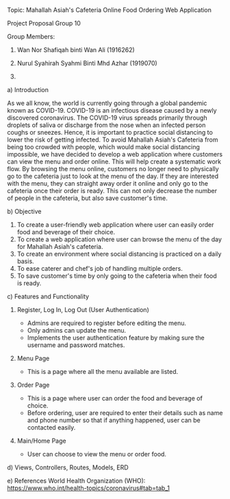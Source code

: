 Topic: Mahallah Asiah's Cafeteria Online Food Ordering Web Application

Project Proposal Group 10

Group Members:

1) Wan Nor Shafiqah binti Wan Ali (1916262)

2) Nurul Syahirah Syahmi Binti Mhd Azhar (1919070)

3)





a) Introduction 

As we all know, the world is currently going through a global pandemic known as COVID-19. COVID-19 is an infectious disease caused by a newly discovered coronavirus. 
The COVID-19 virus spreads primarily through droplets of saliva or discharge from the nose when an infected person coughs or sneezes. Hence, it is important
to practice social distancing to lower the risk of getting infected. To avoid Mahallah Asiah's Cafeteria from being too crowded with people, which would make
social distancing impossible, we have decided to develop a web application where customers can view the menu and order online. This will help create a systematic
work flow. By browsing the menu online, customers no longer need to physically go to the cafeteria just to look at the menu of the day. If they are interested with
the menu, they can straight away order it online and only go to the cafeteria once their order is ready. This can not only decrease the number of people in the cafeteria,
but also save customer's time.

b) Objective 

1)  To create a user-friendly web application where user can easily order food and beverage of their choice.
2)  To create a web application where user can browse the menu of the day for Mahallah Asiah's cafeteria.
3)  To create an environment where social distancing is practiced on a daily basis.
4)  To ease caterer and chef's job of handling multiple orders.
5)  To save customer's time by only going to the cafeteria when their food is ready.

c) Features and Functionality

1)  Register, Log In, Log Out (User Authentication)

    - Admins are required to register before editing the menu.
    - Only admins can update the menu.
    - Implements the user authentication feature by making sure the username and password matches.
    
2)  Menu Page
    
    - This is a page where all the menu available are listed.

3)  Order Page

    - This is a page where user can order the food and beverage of choice.
    - Before ordering, user are required to enter their details such as name and phone number so that if anything happened, user can be contacted easily.

4) Main/Home Page
    
    - User can choose to view the menu or order food.


d) Views, Controllers, Routes, Models, ERD


e) References
World Health Organization (WHO): https://www.who.int/health-topics/coronavirus#tab=tab_1
